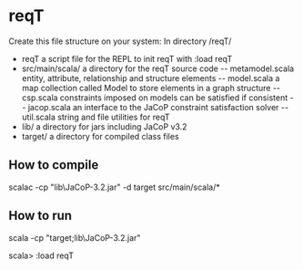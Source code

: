 reqT
====
Create this file structure on your system:
In directory <somewhere>/reqT/
- reqT a script file for the REPL to init reqT with :load reqT
- src/main/scala/  a directory for the reqT source code
  -- metamodel.scala  entity, attribute, relationship and structure elements 
  -- model.scala  a map collection called Model to store elements in a graph structure 
  -- csp.scala   constraints imposed on models can be satisfied if consistent
  -- jacop.scala  an interface to the JaCoP constraint satisfaction solver
  -- util.scala string and file utilities for reqT  
- lib/ a directory for jars including JaCoP v3.2
- target/ a directory for compiled class files

How to compile
-----
scalac -cp "lib\JaCoP-3.2.jar" -d target src/main/scala/*

How to run
-----
scala -cp "target;lib\JaCoP-3.2.jar" 

scala> :load reqT
